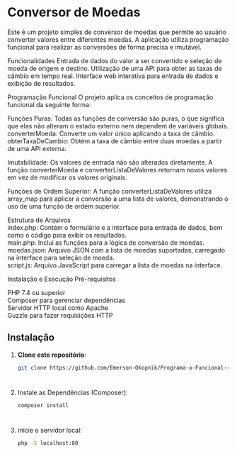 # Conversor de Moedas
Este é um projeto simples de conversor de moedas que permite ao usuário converter valores entre diferentes moedas. A aplicação utiliza programação funcional para realizar as conversões de forma precisa e imutável.

Funcionalidades
Entrada de dados do valor a ser convertido e seleção de moeda de origem e destino.
Utilização de uma API para obter as taxas de câmbio em tempo real.
Interface web interativa para entrada de dados e exibição de resultados.

Programação Funcional
O projeto aplica os conceitos de programação funcional da seguinte forma:

Funções Puras: Todas as funções de conversão são puras, o que significa que elas não alteram o estado externo nem dependem de variáveis globais.
converterMoeda: Converte um valor único aplicando a taxa de câmbio.
obterTaxaDeCambio: Obtém a taxa de câmbio entre duas moedas a partir de uma API externa.

Imutabilidade: Os valores de entrada não são alterados diretamente. A função converterMoeda e converterListaDeValores retornam novos valores em vez de modificar os valores originais.

Funções de Ordem Superior: A função converterListaDeValores utiliza array_map para aplicar a conversão a uma lista de valores, demonstrando o uso de uma função de ordem superior.

Estrutura de Arquivos  
index.php: Contém o formulário e a interface para entrada de dados, bem como o código para exibir os resultados.  
main.php: Inclui as funções para a lógica de conversão de moedas.   
moedas.json: Arquivo JSON com a lista de moedas suportadas, carregado na interface para seleção de moeda.  
script.js: Arquivo JavaScript para carregar a lista de moedas na interface.  

Instalação e Execução
Pré-requisitos  

PHP 7.4 ou superior  
Composer para gerenciar dependências  
Servidor HTTP local como Apache   
Guzzle para fazer requisições HTTP  

## Instalação

1. **Clone este repositório**:

   ```bash
   git clone https://github.com/Emerson-Okopnik/Programa-o-Funcional---Conversor-de-Moedas.git
  # 
2. Instale as Dependências (Composer):
   ````bash
   composer install
   ````
   # 
3. inicie o servidor local: 
      ````bash
   php -S localhost:80
   ````
